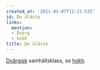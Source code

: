 ```yaml
---
created_at: '2011-01-07T12:11:53Z'
id: De äldste
links:
  mention:
  - Dvärg
  - hokh
title: De äldste
---
```


[Dvärgisk] samhällsklass, se [hokh].

  [Dvärgisk]: Dvärg
  [hokh]: hokh